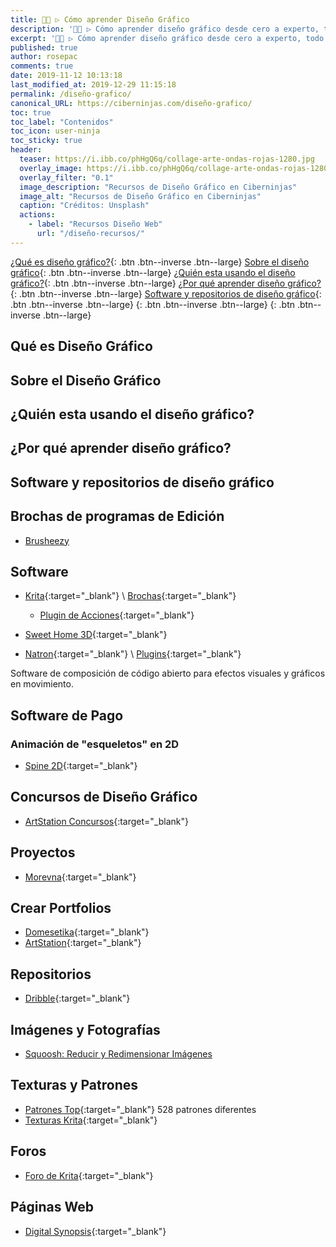 ```yaml
---
title: 👩‍🎨 ▷ Cómo aprender Diseño Gráfico
description: '👩‍🎨 ▷ Cómo aprender diseño gráfico desde cero a experto, todo lo necesario para ayudarte a convertirte en un profesional'
excerpt: '👩‍🎨 ▷ Cómo aprender diseño gráfico desde cero a experto, todo lo necesario para ayudarte a convertirte en un profesional'
published: true
author: rosepac
comments: true
date: 2019-11-12 10:13:18
last_modified_at: 2019-12-29 11:15:18
permalink: /diseño-grafico/
canonical_URL: https://ciberninjas.com/diseño-grafico/
toc: true
toc_label: "Contenidos"
toc_icon: user-ninja
toc_sticky: true
header:
  teaser: https://i.ibb.co/phHgQ6q/collage-arte-ondas-rojas-1280.jpg
  overlay_image: https://i.ibb.co/phHgQ6q/collage-arte-ondas-rojas-1280.jpg
  overlay_filter: "0.1"
  image_description: "Recursos de Diseño Gráfico en Ciberninjas"
  image_alt: "Recursos de Diseño Gráfico en Ciberninjas"
  caption: "Créditos: Unsplash"
  actions:
    - label: "Recursos Diseño Web"
      url: "/diseño-recursos/"
---
```


[¿Qué es diseño gráfico?](/python/#qué-es-python){: .btn .btn--inverse .btn--large} [Sobre el diseño gráfico](/python/#sobre-python){: .btn .btn--inverse .btn--large} [¿Quién esta usando el diseño gráfico?](/python/#quién-esta-usando-python){: .btn .btn--inverse .btn--large} [¿Por qué aprender diseño gráfico?](/python/#por-qué-aprender-python){: .btn .btn--inverse .btn--large} [Software y repositorios de diseño gráfico](/python/#bibliotecas){: .btn .btn--inverse .btn--large} [](){: .btn .btn--inverse .btn--large} [](){: .btn .btn--inverse .btn--large}

## Qué es Diseño Gráfico

## Sobre el Diseño Gráfico

## ¿Quién esta usando el diseño gráfico?

## ¿Por qué aprender diseño gráfico?

## Software y repositorios de diseño gráfico

## Brochas de programas de Edición

* [Brusheezy](https://www.brusheezy.com/free/)

## Software

* [Krita](https://krita.org/es/){:target="_blank"} \ [Brochas](https://docs.krita.org/en/resources_page.html#brush-packs){:target="_blank"}
  * [Plugin de Acciones](https://github.com/Larpon/krita-bulk-actions){:target="_blank"}

* [Sweet Home 3D](http://www.sweethome3d.com/){:target="_blank"}
<!-- tutoriales de sweet home 3d - buscar youtube -->

* [Natron](https://natrongithub.github.io/){:target="_blank"} \ [Plugins](https://github.com/NatronGitHub/natron-plugins){:target="_blank"}

Software de composición de código abierto para efectos visuales y gráficos en movimiento.

<!-- https://alternativeto.net/software/natron/ -->

## Software de Pago

### Animación de "esqueletos" en 2D
* [Spine 2D](http://esotericsoftware.com/){:target="_blank"}

## Concursos de Diseño Gráfico

* [ArtStation Concursos](https://www.artstation.com/contests){:target="_blank"}

## Proyectos

* [Morevna](https://morevnaproject.org/){:target="_blank"}

## Crear Portfolios

* [Domesetika](https://www.domestika.org/ "Domestika es la comunidad de la Clase Creativa"){:target="_blank"}
* [ArtStation](https://www.artstation.com/ "ArtStation le ofrece una manera simple pero poderosa de mostrar su cartera y ser visto por las personas adecuadas en la industria. "){:target="_blank"}

## Repositorios

* [Dribble](https://dribbble.com){:target="_blank"}

## Imágenes y Fotografías

* [Squoosh: Reducir y Redimensionar Imágenes](https://squoosh.app/)

## Texturas y Patrones

* [Patrones Top](https://www.toptal.com/designers/subtlepatterns/){:target="_blank"} 528 patrones diferentes
* [Texturas Krita](https://docs.krita.org/en/resources_page.html#texture-packs){:target="_blank"}

## Foros

* [Foro de Krita](https://krita-artists.org){:target="_blank"}

## Páginas Web

* [Digital Synopsis](https://digitalsynopsis.com/){:target="_blank"}